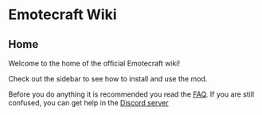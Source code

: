 # Emotecraft Wiki

## Home

Welcome to the home of the official Emotecraft wiki!

Check out the sidebar to see how to install and use the mod.

Before you do anything it is recommended you read the [FAQ](./faq). If you are still confused, you can get help in the [Discord server](https://discord.com/invite/38e348fxVS)
